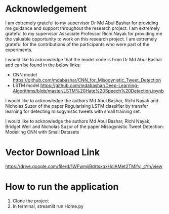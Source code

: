 # Acknowledgement 
I am extremely grateful to my supervisor Dr Md Abul Bashar for providing me guidance and support throughout the research project. I am extremely grateful to my supervisor Associate Professor Richi Nayak for providing me the valuable opportunity to work on this research project. I am extremely grateful for the contributions of the participants who were part of the experiments. 

I would like to acknowledge that the model code is from Dr Md Abul Bashar and can be found in the below links: 
-	CNN model https://github.com/mdabashar/CNN_for_Misogynistic_Tweet_Detection 
-	LSTM model https://github.com/mdabashar/Deep-Learning-Algorithms/blob/master/LSTM%20Hate%20Speech%20Detection.ipynb

I would like to acknowledge the authors Md Abul Bashar, Richi Nayak and Nicholas Suzor of the paper Regularising LSTM classifier by transfer learning for detecting misogynistic tweets with small training set. 

I would like to acknowledge the authors Md Abul Bashar, Richi Nayak, Bridget Weir and Nicholas Suzor of the paper Misogynistic Tweet Detection: Modelling CNN with Small Datasets

# Vector Download Link
https://drive.google.com/file/d/1WFwmijBdrtsxqxHclAMet2TMifvj_cYn/view

# How to run the application 
1. Clone the project
2. In terminal, streamlit run Home.py


